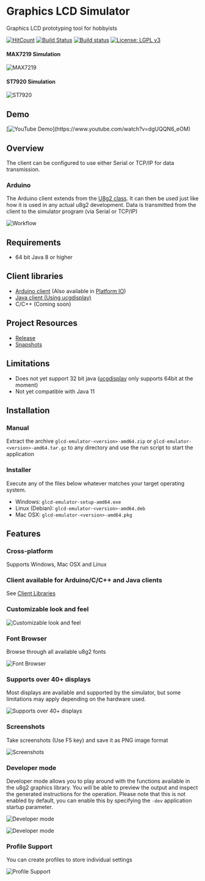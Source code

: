# Graphics LCD Simulator

Graphics LCD prototyping tool for hobbyists

[![HitCount](http://hits.dwyl.io/{username}/ribasco/glcd-emulator.svg)](http://hits.dwyl.io/{username}/ribasco/glcd-emulator)
[![Build Status](https://travis-ci.org/ribasco/glcd-emulator.svg?branch=master)](https://travis-ci.org/ribasco/glcd-emulator)
[![Build status](https://ci.appveyor.com/api/projects/status/720a6efdfw1hq7gi?svg=true)](https://ci.appveyor.com/project/ribasco34191/glcd-emulator)
[![License: LGPL v3](https://img.shields.io/badge/License-GPL%20v3-blue.svg)](https://www.gnu.org/licenses/gpl-3.0.en.html)

#### MAX7219 Simulation

![MAX7219](docs/images/main09.jpg)

#### ST7920 Simulation

![ST7920](docs/images/main.jpg)

## Demo

[![YouTube Demo](https://img.youtube.com/vi/dgUQQN6_eOM/0.jpg?)](https://www.youtube.com/watch?v=dgUQQN6_eOM)

## Overview

The client can be configured to use either Serial or TCP/IP for data transmission.

### Arduino

The Arduino client extends from the [U8g2 class](https://github.com/olikraus/u8g2/blob/master/cppsrc/U8g2lib.h). It can then be used just like how it is used in any actual u8g2 development. Data is transmitted from the client to the simulator program (via Serial or TCP/IP)

![Workflow](docs/images/workflow.png)

## Requirements

- 64 bit Java 8 or higher

## Client libraries

- [Arduino client](https://github.com/ribasco/glcd-emulator-client-arduino) (Also available in [Platform IO](https://platformio.org/lib/show/5882/U8g2%20GLCD%20Remote%20Client))
- [Java client (Using ucgdisplay)](https://github.com/ribasco/glcd-emulator-client-java)
- C/C++ (Coming soon)

## Project Resources

- [Release](https://github.com/ribasco/glcd-emulator/releases)
- [Snapshots](https://ci.appveyor.com/project/ribasco34191/glcd-emulator/build/artifacts)

## Limitations

- Does not yet support 32 bit java ([ucgdisplay](https://github.com/ribasco/ucgdisplay) only supports 64bit at the moment)
- Not yet compatible with Java 11

## Installation

### Manual

Extract the archive `glcd-emulator-<version>-amd64.zip` or `glcd-emulator-<version>-amd64.tar.gz` to any directory and use the run script to start the application

### Installer

Execute any of the files below whatever matches your target operating system.

- Windows: `glcd-emulator-setup-amd64.exe`
- Linux (Debian): `glcd-emulator-<version>-amd64.deb`
- Mac OSX: `glcd-emulator-<version>-amd64.pkg`

## Features

### Cross-platform

Supports Windows, Mac OSX and Linux

### Client available for Arduino/C/C++ and Java clients

See [Client Libraries](#Client-libraries)

### Customizable look and feel

![Customizable look and feel](docs/images/main02.jpg)

### Font Browser

Browse through all available u8g2 fonts

![Font Browser](docs/images/main03.jpg)

### Supports over 40+ displays

Most displays are available and supported by the simulator, but some limitations may apply depending on the hardware used.

![Supports over 40+ displays](docs/images/main04.jpg)

### Screenshots

Take screenshots (Use F5 key) and save it as PNG image format

![Screenshots](docs/images/main08.png)

### Developer mode

Developer mode allows you to play around with the functions available in the u8g2 graphics library. You will be able to preview the output and inspect the generated instructions for the operation. Please note that this is not enabled by default, you can enable this by specifying the `-dev` application startup parameter.

![Developer mode](docs/images/main05.jpg)

![Developer mode](docs/images/main06.jpg)

### Profile Support

You can create profiles to store individual settings

![Profile Support](docs/images/main07.jpg)
